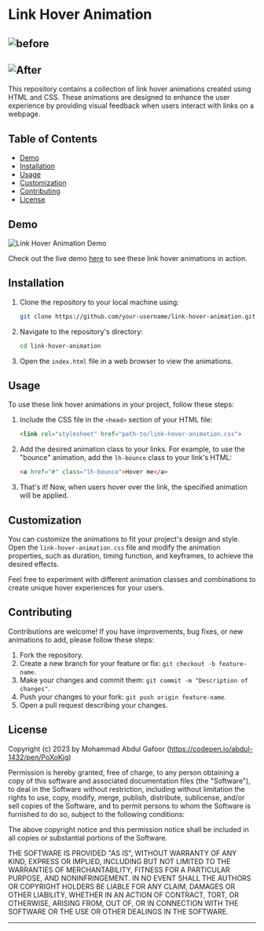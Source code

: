 # Link Hover Animation

![before](https://github.com/abdul-1432/Link-Hover-Animation/assets/124916666/37eb8c12-e467-4e52-b790-8c92090bd896)
----
![After](https://github.com/abdul-1432/Link-Hover-Animation/assets/124916666/6f248da6-eada-4365-8d6f-51cacf500e44)
---

This repository contains a collection of link hover animations created using HTML and CSS. These animations are designed to enhance the user experience by providing visual feedback when users interact with links on a webpage.

## Table of Contents

- [Demo](#demo)
- [Installation](#installation)
- [Usage](#usage)
- [Customization](#customization)
- [Contributing](#contributing)
- [License](#license)

## Demo

![Link Hover Animation Demo](demo.gif)

Check out the live demo [here](https://codepen.io/abdul-1432/pen/PoXoKjq) to see these link hover animations in action.

## Installation

1. Clone the repository to your local machine using:

   ```bash
   git clone https://github.com/your-username/link-hover-animation.git
   ```

2. Navigate to the repository's directory:

   ```bash
   cd link-hover-animation
   ```

3. Open the `index.html` file in a web browser to view the animations.

## Usage

To use these link hover animations in your project, follow these steps:

1. Include the CSS file in the `<head>` section of your HTML file:

   ```html
   <link rel="stylesheet" href="path-to/link-hover-animation.css">
   ```

2. Add the desired animation class to your links. For example, to use the "bounce" animation, add the `lh-bounce` class to your link's HTML:

   ```html
   <a href="#" class="lh-bounce">Hover me</a>
   ```

3. That's it! Now, when users hover over the link, the specified animation will be applied.

## Customization

You can customize the animations to fit your project's design and style. Open the `link-hover-animation.css` file and modify the animation properties, such as duration, timing function, and keyframes, to achieve the desired effects.

Feel free to experiment with different animation classes and combinations to create unique hover experiences for your users.

## Contributing

Contributions are welcome! If you have improvements, bug fixes, or new animations to add, please follow these steps:

1. Fork the repository.
2. Create a new branch for your feature or fix: `git checkout -b feature-name`.
3. Make your changes and commit them: `git commit -m "Description of changes"`.
4. Push your changes to your fork: `git push origin feature-name`.
5. Open a pull request describing your changes.

## License

Copyright (c) 2023 by Mohammad Abdul Gafoor (https://codepen.io/abdul-1432/pen/PoXoKjq)

Permission is hereby granted, free of charge, to any person obtaining a copy of this software and associated documentation files (the "Software"), to deal in the Software without restriction, including without limitation the rights to use, copy, modify, merge, publish, distribute, sublicense, and/or sell copies of the Software, and to permit persons to whom the Software is furnished to do so, subject to the following conditions:

The above copyright notice and this permission notice shall be included in all copies or substantial portions of the Software.

THE SOFTWARE IS PROVIDED "AS IS", WITHOUT WARRANTY OF ANY KIND, EXPRESS OR IMPLIED, INCLUDING BUT NOT LIMITED TO THE WARRANTIES OF MERCHANTABILITY, FITNESS FOR A PARTICULAR PURPOSE, AND NONINFRINGEMENT. IN NO EVENT SHALL THE AUTHORS OR COPYRIGHT HOLDERS BE LIABLE FOR ANY CLAIM, DAMAGES OR OTHER LIABILITY, WHETHER IN AN ACTION OF CONTRACT, TORT, OR OTHERWISE, ARISING FROM, OUT OF, OR IN CONNECTION WITH THE SOFTWARE OR THE USE OR OTHER DEALINGS IN THE SOFTWARE.


---

